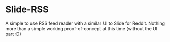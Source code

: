 # Slide-RSS
A simple to use RSS feed reader with a similar UI to Slide for Reddit. Nothing more than a simple working proof-of-concept at this time (without the UI part :D)
